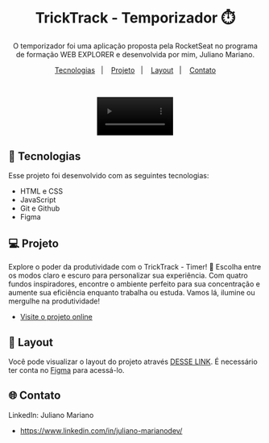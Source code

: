 <h1 align="center"> TrickTrack - Temporizador ⏱️ </h1>

<p align="center">
O temporizador foi uma aplicação proposta pela RocketSeat no programa de formação WEB EXPLORER e desenvolvida por mim, Juliano Mariano. <br/>
</p>

<p align="center">
  <a href="#-tecnologias">Tecnologias</a>&nbsp;&nbsp;&nbsp;|&nbsp;&nbsp;&nbsp;
  <a href="#-projeto">Projeto</a>&nbsp;&nbsp;&nbsp;|&nbsp;&nbsp;&nbsp;
  <a href="#-layout">Layout</a>&nbsp;&nbsp;&nbsp;|&nbsp;&nbsp;&nbsp;
  <a href="#-Contato">Contato</a>
</p>

<br>

<p align="center">
  <video alt="projeto" src="./assets/tricktrack em funcionamento.mp4" width="30%">
</p>

## 🚀 Tecnologias

Esse projeto foi desenvolvido com as seguintes tecnologias:

- HTML e CSS
- JavaScript
- Git e Github
- Figma

## 💻 Projeto

Explore o poder da produtividade com o TrickTrack - Timer! 🍅 Escolha entre os modos claro e escuro para personalizar sua experiência. Com quatro fundos inspiradores, encontre o ambiente perfeito para sua concentração e aumente sua eficiência enquanto trabalha ou estuda. Vamos lá, ilumine ou mergulhe na produtividade!


- [Visite o projeto online](https://julianomariano.github.io/TickTrack_Temporizador/)

## 🔖 Layout

Você pode visualizar o layout do projeto através [DESSE LINK](https://www.figma.com/file/7ma8u96F0yGxgPnv4MMIvP/Stage-05---Focus-Timer-2.0-(Copy)?type=design&node-id=0-1&mode=design&t=iwoU2EvPqDpWTfBF-0). É necessário ter conta no [Figma](https://figma.com) para acessá-lo.

## 🌐 Contato

LinkedIn: Juliano Mariano
 -  https://www.linkedin.com/in/juliano-marianodev/